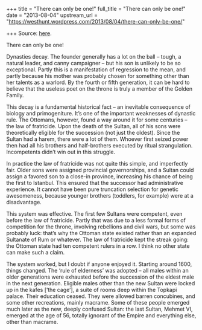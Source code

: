 +++
title = "There can only be one!"
full_title = "There can only be one!"
date = "2013-08-04"
upstream_url = "https://westhunt.wordpress.com/2013/08/04/there-can-only-be-one/"

+++
Source: [here](https://westhunt.wordpress.com/2013/08/04/there-can-only-be-one/).

There can only be one!

Dynasties decay. The founder generally has a lot on the ball – tough,
a natural leader, and canny campaigner – but his son is unlikely to be
so exceptional. Partly this is a manifestation of regression to the
mean, and partly because his mother was probably chosen for something
other than her talents as a warlord. By the fourth or fifth generation,
it can be hard to believe that the useless poet on the throne is truly a
member of the Golden Family.

This decay is a fundamental historical fact – an inevitable consequence
of biology and primogeniture. It’s one of the important weaknesses of
dynastic rule. The Ottomans, however, found a way around it for some
centuries – the law of fratricide. Upon the death of the Sultan, all of
his sons were theoretically eligible for the succession (not just the
oldest). Since the Sultan had a harem, there were a lot of them.
Whoever first seized power then had all his brothers and half-brothers
executed by ritual strangulation. Incompetents didn’t win out in this
struggle.

In practice the law of fratricide was not quite this simple, and
imperfectly fair. Older sons were assigned provincial governorships,
and a Sultan could assign a favored son to a close-in province,
increasing his chance of being the first to Istanbul. This ensured that
the successor had administrative experience. It cannot have been pure
truncation selection for genetic awesomeness, because younger brothers
(toddlers, for example) were at a disadvantage.

This system was effective. The first few Sultans were competent, even
before the law of fratricide. Partly that was due to a less formal
forms of competition for the throne, involving rebellions and civil
wars, but some was probably luck: that’s why the Ottoman state existed
rather than an expanded Sultanate of Rum or whatever. The law of
fratricide kept the streak going: the Ottoman state had ten competent
rulers in a row. I think no other state can make such a claim.

The system worked, but I doubt if anyone enjoyed it. Starting around
1600, things changed. The ‘rule of elderness’ was adopted – all males
within an older generations were exhausted before the succession of the
eldest male in the next generation. Eligible males other than the new
Sultan were locked up in the kafes \[‘the cage’\], a suite of rooms deep
within the Topkapi palace. Their education ceased. They were allowed
barren concubines, and some other recreations, mainly macrame. Some of
these people emerged much later as the new, deeply confused Sultan: the
last Sultan, Mehmet VI, emerged at the age of 56, totally ignorant of
the Empire and everything else, other than macrame.

